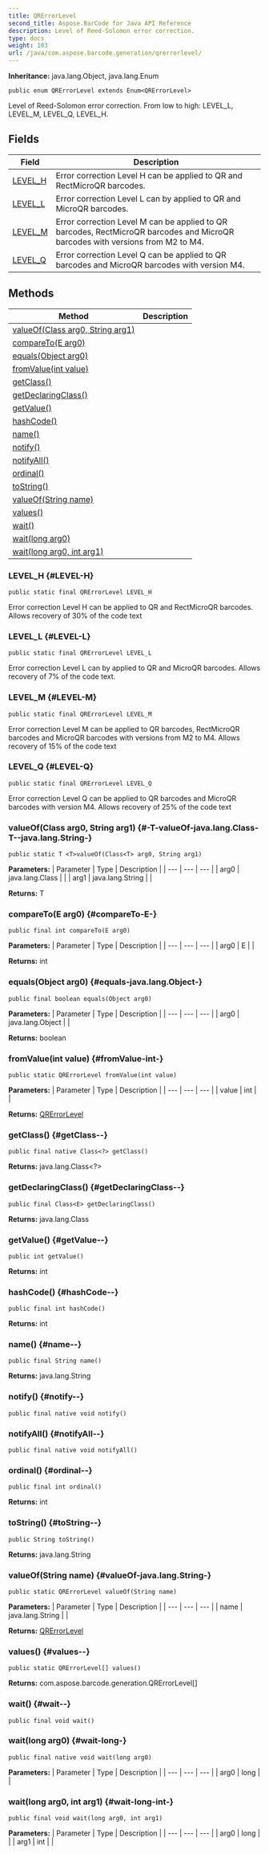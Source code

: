 ```yaml
---
title: QRErrorLevel
second_title: Aspose.BarCode for Java API Reference
description: Level of Reed-Solomon error correction.
type: docs
weight: 103
url: /java/com.aspose.barcode.generation/qrerrorlevel/
---
```

**Inheritance:**
java.lang.Object, java.lang.Enum
```
public enum QRErrorLevel extends Enum<QRErrorLevel>
```

Level of Reed-Solomon error correction. From low to high: LEVEL\_L, LEVEL\_M, LEVEL\_Q, LEVEL\_H.
## Fields

| Field | Description |
| --- | --- |
| [LEVEL_H](#LEVEL-H) | Error correction Level H can be applied to QR and RectMicroQR barcodes. |
| [LEVEL_L](#LEVEL-L) | Error correction Level L can by applied to QR and MicroQR barcodes. |
| [LEVEL_M](#LEVEL-M) | Error correction Level M can be applied to QR barcodes, RectMicroQR barcodes and MicroQR barcodes with versions from M2 to M4. |
| [LEVEL_Q](#LEVEL-Q) | Error correction Level Q can be applied to QR barcodes and MicroQR barcodes with version M4. |
## Methods

| Method | Description |
| --- | --- |
| [<T>valueOf(Class<T> arg0, String arg1)](#-T-valueOf-java.lang.Class-T--java.lang.String-) |  |
| [compareTo(E arg0)](#compareTo-E-) |  |
| [equals(Object arg0)](#equals-java.lang.Object-) |  |
| [fromValue(int value)](#fromValue-int-) |  |
| [getClass()](#getClass--) |  |
| [getDeclaringClass()](#getDeclaringClass--) |  |
| [getValue()](#getValue--) |  |
| [hashCode()](#hashCode--) |  |
| [name()](#name--) |  |
| [notify()](#notify--) |  |
| [notifyAll()](#notifyAll--) |  |
| [ordinal()](#ordinal--) |  |
| [toString()](#toString--) |  |
| [valueOf(String name)](#valueOf-java.lang.String-) |  |
| [values()](#values--) |  |
| [wait()](#wait--) |  |
| [wait(long arg0)](#wait-long-) |  |
| [wait(long arg0, int arg1)](#wait-long-int-) |  |
### LEVEL_H {#LEVEL-H}
```
public static final QRErrorLevel LEVEL_H
```


Error correction Level H can be applied to QR and RectMicroQR barcodes. Allows recovery of 30% of the code text

### LEVEL_L {#LEVEL-L}
```
public static final QRErrorLevel LEVEL_L
```


Error correction Level L can by applied to QR and MicroQR barcodes. Allows recovery of 7% of the code text.

### LEVEL_M {#LEVEL-M}
```
public static final QRErrorLevel LEVEL_M
```


Error correction Level M can be applied to QR barcodes, RectMicroQR barcodes and MicroQR barcodes with versions from M2 to M4. Allows recovery of 15% of the code text

### LEVEL_Q {#LEVEL-Q}
```
public static final QRErrorLevel LEVEL_Q
```


Error correction Level Q can be applied to QR barcodes and MicroQR barcodes with version M4. Allows recovery of 25% of the code text

### <T>valueOf(Class<T> arg0, String arg1) {#-T-valueOf-java.lang.Class-T--java.lang.String-}
```
public static T <T>valueOf(Class<T> arg0, String arg1)
```




**Parameters:**
| Parameter | Type | Description |
| --- | --- | --- |
| arg0 | java.lang.Class<T> |  |
| arg1 | java.lang.String |  |

**Returns:**
T
### compareTo(E arg0) {#compareTo-E-}
```
public final int compareTo(E arg0)
```




**Parameters:**
| Parameter | Type | Description |
| --- | --- | --- |
| arg0 | E |  |

**Returns:**
int
### equals(Object arg0) {#equals-java.lang.Object-}
```
public final boolean equals(Object arg0)
```




**Parameters:**
| Parameter | Type | Description |
| --- | --- | --- |
| arg0 | java.lang.Object |  |

**Returns:**
boolean
### fromValue(int value) {#fromValue-int-}
```
public static QRErrorLevel fromValue(int value)
```




**Parameters:**
| Parameter | Type | Description |
| --- | --- | --- |
| value | int |  |

**Returns:**
[QRErrorLevel](../../com.aspose.barcode.generation/qrerrorlevel)
### getClass() {#getClass--}
```
public final native Class<?> getClass()
```




**Returns:**
java.lang.Class<?>
### getDeclaringClass() {#getDeclaringClass--}
```
public final Class<E> getDeclaringClass()
```




**Returns:**
java.lang.Class<E>
### getValue() {#getValue--}
```
public int getValue()
```




**Returns:**
int
### hashCode() {#hashCode--}
```
public final int hashCode()
```




**Returns:**
int
### name() {#name--}
```
public final String name()
```




**Returns:**
java.lang.String
### notify() {#notify--}
```
public final native void notify()
```




### notifyAll() {#notifyAll--}
```
public final native void notifyAll()
```




### ordinal() {#ordinal--}
```
public final int ordinal()
```




**Returns:**
int
### toString() {#toString--}
```
public String toString()
```




**Returns:**
java.lang.String
### valueOf(String name) {#valueOf-java.lang.String-}
```
public static QRErrorLevel valueOf(String name)
```




**Parameters:**
| Parameter | Type | Description |
| --- | --- | --- |
| name | java.lang.String |  |

**Returns:**
[QRErrorLevel](../../com.aspose.barcode.generation/qrerrorlevel)
### values() {#values--}
```
public static QRErrorLevel[] values()
```




**Returns:**
com.aspose.barcode.generation.QRErrorLevel[]
### wait() {#wait--}
```
public final void wait()
```




### wait(long arg0) {#wait-long-}
```
public final native void wait(long arg0)
```




**Parameters:**
| Parameter | Type | Description |
| --- | --- | --- |
| arg0 | long |  |

### wait(long arg0, int arg1) {#wait-long-int-}
```
public final void wait(long arg0, int arg1)
```




**Parameters:**
| Parameter | Type | Description |
| --- | --- | --- |
| arg0 | long |  |
| arg1 | int |  |

